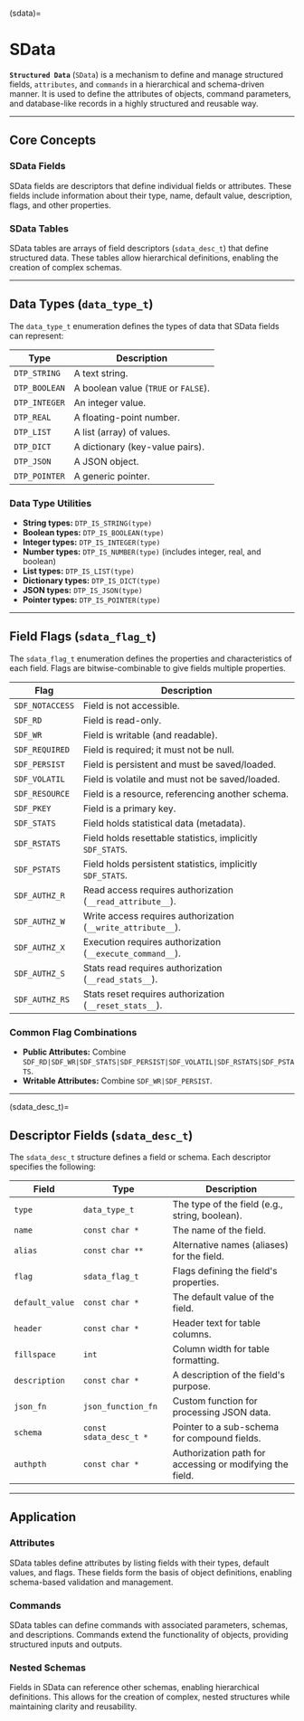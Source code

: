 (sdata)=

# **SData**


**`Structured Data`** (`SData`) is a mechanism to define and manage structured fields,
`attributes`, and `commands` in a hierarchical and schema-driven manner.
It is used to define the attributes of objects, command parameters,
and database-like records in a highly structured and reusable way.

---

## Core Concepts

### SData Fields
SData fields are descriptors that define individual fields or attributes. These fields include information about their type, name, default value, description, flags, and other properties.

### SData Tables
SData tables are arrays of field descriptors (`sdata_desc_t`) that define structured data. These tables allow hierarchical definitions, enabling the creation of complex schemas.

---

## Data Types (`data_type_t`)

The `data_type_t` enumeration defines the types of data that SData fields can represent:

| **Type**      | **Description**                         |
|---------------|-----------------------------------------|
| `DTP_STRING`  | A text string.                         |
| `DTP_BOOLEAN` | A boolean value (`TRUE` or `FALSE`).    |
| `DTP_INTEGER` | An integer value.                      |
| `DTP_REAL`    | A floating-point number.               |
| `DTP_LIST`    | A list (array) of values.              |
| `DTP_DICT`    | A dictionary (key-value pairs).        |
| `DTP_JSON`    | A JSON object.                         |
| `DTP_POINTER` | A generic pointer.                     |

### Data Type Utilities
- **String types:** `DTP_IS_STRING(type)`
- **Boolean types:** `DTP_IS_BOOLEAN(type)`
- **Integer types:** `DTP_IS_INTEGER(type)`
- **Number types:** `DTP_IS_NUMBER(type)` (includes integer, real, and boolean)
- **List types:** `DTP_IS_LIST(type)`
- **Dictionary types:** `DTP_IS_DICT(type)`
- **JSON types:** `DTP_IS_JSON(type)`
- **Pointer types:** `DTP_IS_POINTER(type)`

---

## Field Flags (`sdata_flag_t`)

The `sdata_flag_t` enumeration defines the properties and characteristics of each field. Flags are bitwise-combinable to give fields multiple properties.

| **Flag**           | **Description**                                                                 |
|---------------------|---------------------------------------------------------------------------------|
| `SDF_NOTACCESS`     | Field is not accessible.                                                       |
| `SDF_RD`            | Field is read-only.                                                           |
| `SDF_WR`            | Field is writable (and readable).                                              |
| `SDF_REQUIRED`      | Field is required; it must not be null.                                        |
| `SDF_PERSIST`       | Field is persistent and must be saved/loaded.                                  |
| `SDF_VOLATIL`       | Field is volatile and must not be saved/loaded.                                |
| `SDF_RESOURCE`      | Field is a resource, referencing another schema.                               |
| `SDF_PKEY`          | Field is a primary key.                                                        |
| `SDF_STATS`         | Field holds statistical data (metadata).                                       |
| `SDF_RSTATS`        | Field holds resettable statistics, implicitly `SDF_STATS`.                     |
| `SDF_PSTATS`        | Field holds persistent statistics, implicitly `SDF_STATS`.                    |
| `SDF_AUTHZ_R`       | Read access requires authorization (`__read_attribute__`).                     |
| `SDF_AUTHZ_W`       | Write access requires authorization (`__write_attribute__`).                   |
| `SDF_AUTHZ_X`       | Execution requires authorization (`__execute_command__`).                      |
| `SDF_AUTHZ_S`       | Stats read requires authorization (`__read_stats__`).                          |
| `SDF_AUTHZ_RS`      | Stats reset requires authorization (`__reset_stats__`).                        |

### Common Flag Combinations
- **Public Attributes:** Combine `SDF_RD|SDF_WR|SDF_STATS|SDF_PERSIST|SDF_VOLATIL|SDF_RSTATS|SDF_PSTATS`.
- **Writable Attributes:** Combine `SDF_WR|SDF_PERSIST`.

---

(sdata_desc_t)=
## Descriptor Fields (`sdata_desc_t`)

The `sdata_desc_t` structure defines a field or schema. Each descriptor specifies the following:

| **Field**        | **Type**             | **Description**                                                                 |
|------------------|----------------------|---------------------------------------------------------------------------------|
| `type`           | `data_type_t`        | The type of the field (e.g., string, boolean).                                  |
| `name`           | `const char *`       | The name of the field.                                                          |
| `alias`          | `const char **`      | Alternative names (aliases) for the field.                                      |
| `flag`           | `sdata_flag_t`       | Flags defining the field's properties.                                          |
| `default_value`  | `const char *`       | The default value of the field.                                                 |
| `header`         | `const char *`       | Header text for table columns.                                                  |
| `fillspace`      | `int`                | Column width for table formatting.                                              |
| `description`    | `const char *`       | A description of the field's purpose.                                           |
| `json_fn`        | `json_function_fn`   | Custom function for processing JSON data.                                       |
| `schema`         | `const sdata_desc_t *` | Pointer to a sub-schema for compound fields.                                    |
| `authpth`        | `const char *`       | Authorization path for accessing or modifying the field.                        |

---

## Application

### Attributes
SData tables define attributes by listing fields with their types, default values, and flags. These fields form the basis of object definitions, enabling schema-based validation and management.

### Commands
SData tables can define commands with associated parameters, schemas, and descriptions. Commands extend the functionality of objects, providing structured inputs and outputs.

### Nested Schemas
Fields in SData can reference other schemas, enabling hierarchical definitions. This allows for the creation of complex, nested structures while maintaining clarity and reusability.
